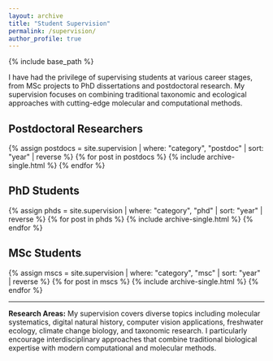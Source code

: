 ```yaml
---
layout: archive
title: "Student Supervision"
permalink: /supervision/
author_profile: true
---
```


{% include base_path %}

I have had the privilege of supervising students at various career stages, from MSc projects to PhD dissertations and postdoctoral research. My supervision focuses on combining traditional taxonomic and ecological approaches with cutting-edge molecular and computational methods.

## Postdoctoral Researchers

{% assign postdocs = site.supervision | where: "category", "postdoc" | sort: "year" | reverse %}
{% for post in postdocs %}
  {% include archive-single.html %}
{% endfor %}

## PhD Students

{% assign phds = site.supervision | where: "category", "phd" | sort: "year" | reverse %}
{% for post in phds %}
  {% include archive-single.html %}
{% endfor %}

## MSc Students

{% assign mscs = site.supervision | where: "category", "msc" | sort: "year" | reverse %}
{% for post in mscs %}
  {% include archive-single.html %}
{% endfor %}

---

**Research Areas:** My supervision covers diverse topics including molecular systematics, digital natural history, computer vision applications, freshwater ecology, climate change biology, and taxonomic research. I particularly encourage interdisciplinary approaches that combine traditional biological expertise with modern computational and molecular methods.
